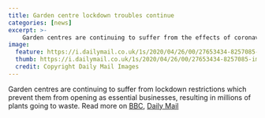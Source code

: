 ```yaml
---
title: Garden centre lockdown troubles continue 
categories: [news]
excerpt: >-
    Garden centres are continuing to suffer from the effects of coronavirus lockdown, with many plants going to waste as stock remains unsold.
image:  
  feature: https://i.dailymail.co.uk/1s/2020/04/26/00/27653434-8257085-image-a-3_1587857469017.jpg  
  thumb: https://i.dailymail.co.uk/1s/2020/04/26/00/27653434-8257085-image-a-3_1587857469017.jpg  
  credit: Copyright Daily Mail Images
---
```

Garden centres are continuing to suffer from lockdown restrictions which prevent them from opening as essential businesses, resulting in millions of plants going to waste. 
Read more on [BBC](https://www.bbc.co.uk/news/uk-scotland-edinburgh-east-fife-52381806), [Daily Mail](https://www.dailymail.co.uk/news/article-8257085/Garden-centres-risk-having-dump-200million-plants-dont-open-soon-nurseries-warn.html)
<!--stackedit_data:
eyJoaXN0b3J5IjpbLTE0NDc5MjgyOTcsLTY1NDcwMDU4XX0=
-->